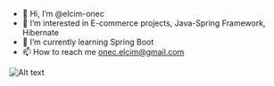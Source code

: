 - 👋 Hi, I’m @elcim-onec
- 👀 I’m interested in E-commerce projects, Java-Spring Framework, Hibernate
- 🌱 I’m currently learning Spring Boot
- 📫 How to reach me onec.elcim@gmail.com

![Alt text](https://78.media.tumblr.com/98ac8add0969c1ab1ea56203fd845b67/tumblr_plmmu1vmaN1we9f2ro2_1280.gifv)
